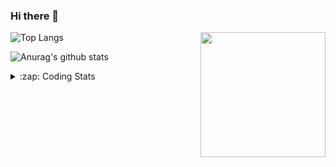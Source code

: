 ### Hi there 👋

<!--
**tao8687/tao8687** is a ✨ _special_ ✨ repository because its `README.md` (this file) appears on your GitHub profile.

Here are some ideas to get you started:

- 🔭 I’m currently working on ...
- 🌱 I’m currently learning ...
- 👯 I’m looking to collaborate on ...
- 🤔 I’m looking for help with ...
- 💬 Ask me about ...
- 📫 How to reach me: ...
- 😄 Pronouns: ...
- ⚡ Fun fact: ...
-->

<img align='right' src="https://media.giphy.com/media/M9gbBd9nbDrOTu1Mqx/giphy.gif" width="200">

  
![Top Langs](https://github-readme-stats.vercel.app/api/top-langs/?username=tao8687&layout=compact&title_color=23238E&text_color=A67D3D)

![Anurag's github stats](https://github-readme-stats.vercel.app/api?username=tao8687&show_icons=true&&text_color=A67D3D&title_color=23238E&show_icons=false&count_private=true&hide=stars)

<details>
  <summary>:zap: Coding Stats</summary>
  <b>
<!--START_SECTION:waka-->

```text
From: 07 July 2022 - To: 14 July 2022

C             14 hrs 47 mins  ██████████████▒░░░░░░░░░░   57.62 %
C++           6 hrs 46 mins   ██████▓░░░░░░░░░░░░░░░░░░   26.40 %
Text          1 hr 37 mins    █▓░░░░░░░░░░░░░░░░░░░░░░░   06.37 %
Markdown      1 hr 8 mins     █░░░░░░░░░░░░░░░░░░░░░░░░   04.43 %
Makefile      1 hr 5 mins     █░░░░░░░░░░░░░░░░░░░░░░░░   04.25 %
Other         9 mins          ░░░░░░░░░░░░░░░░░░░░░░░░░   00.64 %
```

<!--END_SECTION:waka-->
</details>
